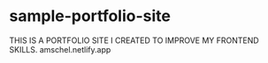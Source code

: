 # sample-portfolio-site
THIS IS A PORTFOLIO SITE I CREATED TO IMPROVE MY FRONTEND 
SKILLS.
amschel.netlify.app
